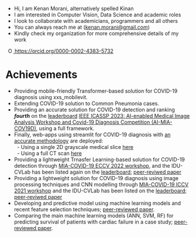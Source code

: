 * Hi, I am Kenan Morani, alternatively spelled Kinan
* I am interested in Computer Vision, Data Science and academic roles
* I look to collaborate with academicians, programmers and all others
* You can always reach me at (kenan.morani@gmail.com)
* Kindly check my organization for more comprehensive details of my work  

<a
    id="cy-effective-orcid-url"
    class="underline"
     href="https://orcid.org/0000-0002-4383-5732"
     target="orcid.widget"
     rel="me noopener noreferrer"
     style="vertical-align: top">
     <img
        src="https://orcid.org/sites/default/files/images/orcid_16x16.png"
        style="width: 1em; margin-inline-start: 0.5em"
        alt="ORCID iD icon"/>
      https://orcid.org/0000-0002-4383-5732
    </a>  

# Achievements
* Providing mobile-friendly Transformer-based solution for COVID-19 diagnosis using xxs_mobilevit.
* Extending COVID-19 solution to Common Pneumonia cases.
* Providing an accurate solution for COVID-19 detection and ranking ***fourth*** on the [leaderboard](https://drive.google.com/file/d/1ATt-sqsSSaQczz-Qxj85LohwPD3T0i3W/view) [IEEE ICASSP 2023: AI-enabled Medical Image Analysis Workshop and Covid-19 Diagnosis Competition (AI-MIA-COV19D)](https://mlearn.lincoln.ac.uk/icassp-2023-ai-mia/), using a full framework.
* Finally, web-apps using streamlit for COVID-19 diagnosis with [an accurate methodology](https://github.com/IDU-CVLab/COV19D_3rd) are deployed: <br/> 
&nbsp; - Using a single 2D grayscale medical slice [here](https://kenanmorani-covid-19deployment-pipeline-app-82q4v6.streamlit.app/)   
&nbsp; - Using a full CT scan [here](https://kenanmorani-covid-19deployment-patient-level-predictions-d37izn.streamlit.app/)
* Providing a lightweight Trnasfer Learning-based solution for COVID-19 detection through [MIA-COVID-19 ECCV 2022 workshop](https://mlearn.lincoln.ac.uk/eccv-2022-ai-mia/), and the IDU-CVLab has been listed again on the [leaderboard](https://cpb-eu-w2.wpmucdn.com/blogs.lincoln.ac.uk/dist/c/6133/files/2022/07/mia_eccv_2022_leaderboard.pdf); [peer-reviwed paper](https://doi.org/10.26555/ijain.v9i3.1432)
* Providing a lightweight solution for COVID-19 diagnosis using image processing techniques and CNN modelling through [MIA-COVID-19 ICCV 2021 workshop](https://lnkd.in/eWwpPA6t) and the IDU-CVLab has been listed on the [leaderboard](https://cpb-eu-w2.wpmucdn.com/blogs.lincoln.ac.uk/dist/c/6133/files/2022/03/iccv_cov19d_leaderboard.pdf); [peer-reviwed paper](https://doi.org/10.1080/21681163.2023.2219765)
* Developing and predictive model using machine learning models and recent feature selection techniques; [peer-reviewed paper](https://ieeexplore.ieee.org/document/8751816).
* Comparing the main machine learning models (ANN, SVM, RF) for predicting survival of patients with cardiac failure in a case study; [peer-reviewed paper](https://ieeexplore.ieee.org/document/8440931).
